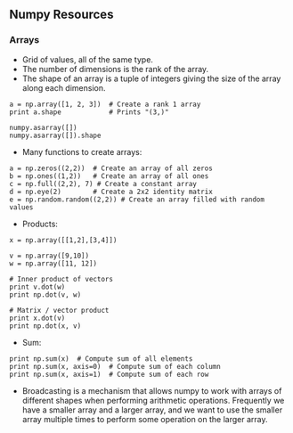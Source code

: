 ## Numpy Resources

### Arrays

* Grid of values, all of the same type.
* The number of dimensions is the rank of the array.
* The shape of an array is a tuple of integers giving the size of the array along each dimension.


```
a = np.array([1, 2, 3])  # Create a rank 1 array
print a.shape            # Prints "(3,)"
```

```
numpy.asarray([])
numpy.asarray([]).shape
```


* Many functions to create arrays:

```
a = np.zeros((2,2))  # Create an array of all zeros
b = np.ones((1,2))   # Create an array of all ones
c = np.full((2,2), 7) # Create a constant array
d = np.eye(2)        # Create a 2x2 identity matrix
e = np.random.random((2,2)) # Create an array filled with random values
```

* Products:


```
x = np.array([[1,2],[3,4]])

v = np.array([9,10])
w = np.array([11, 12])

# Inner product of vectors
print v.dot(w)
print np.dot(v, w)

# Matrix / vector product
print x.dot(v)
print np.dot(x, v)
```

* Sum:

```
print np.sum(x)  # Compute sum of all elements
print np.sum(x, axis=0)  # Compute sum of each column
print np.sum(x, axis=1)  # Compute sum of each row
```

* Broadcasting is a  mechanism that allows numpy to work with arrays of different shapes when performing arithmetic operations. Frequently we have a smaller array and a larger array, and we want to use the smaller array multiple times to perform some operation on the larger array.



